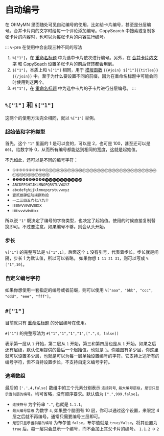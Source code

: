# 自动编号

在 OhMyMN 里面随处可见自动编号的使用，比如给卡片编号，甚至是分层编号。合并卡片内的文字时给每一个评论添加编号。CopySearch 中搜索或复制多张卡片的内容时，也可以为每张卡片的内容进行编号。

::: v-pre
在使用中会出现三种不同的写法

1. `%["1"]`，在 [重命名标题](modules/magicaction4card.md#重命名标题) 中为选中卡片依次进行编号。另外，在 [合并卡片内文字](modules/magicaction4card.md#合并卡片内文字) 和 [CopySeach](modules/copysearch.md) 设置多张卡片的前后修饰都会用到。
2. `$["1"]`，本质上和 `%["1"]` 相同，用于 [模版函数](vars.md#函数) `{{#join} $["1"]{{titles}} {{/join}}` 中。至于为什么要设置不同的前缀，因为在重命名标题中可能会同时使用到这两个。
3. `#["1"]`，在 [重命名标题](modules/magicaction4card.md#重命名标题) 中为选中卡片的子卡片进行分层编号。
   :::

## `%["1"]` 和 `$["1"]`

这两个的使用方法完全相同，就以 `%["1"]` 举例。

### 起始值和字符类型

首先，这个 `"1"` 里面的 1 是可以变的，可以是 2，也可是 100，甚至还可以是 `001`，给数字补 0，从而所有编号都能达到相同的宽度，这就是起始值。

不光如此，还可以是不同的编号字符：

- `①②③④⑤⑥⑦⑧⑨⑩⑪⑫⑬⑭⑮⑯⑰⑱⑲⑳㉑㉒㉓㉔㉕㉖㉗㉘㉙㉚㉛㉜㉝㉞㉟㊱㊲㊳㊴㊵㊶㊷㊸㊹㊺㊻㊼㊽㊾㊿`
- `❶❷❸❹❺❻❼❽❾❿⓫⓬⓭⓮⓯⓰⓱⓲⓳⓴`
- `ABCDEFGHIJKLMNOPQRSTUVWXYZ`
- `abcdefghijklmnopqrstuvwxyz`
- `壹贰叁肆伍陆柒捌玖拾`
- `一二三四五六七八九十`
- `ⅠⅡⅢⅣⅤⅥⅦⅧⅨⅩ`
- `ⅰⅱⅲⅳⅴⅵⅶⅷⅸⅹ`

所以说 `"1"` 既决定了编号的字符类型，也决定了起始值。使用的时候直接复制替换即可。不过要注意，如果编号不够，则会从头开始。

### 步长

`%["1"]` 的完整写法是 `%["1",1]`，后面这个 `1` 没有引号，代表着步长。步长就是间隔，步长 1 为默认值，所以可以省略。
如果你想 `1 11 21 31`，则可以写成 `%["1",10]`。

### 自定义编号字符

如果你想使用一套指定的编号或者前缀，则可以使用 `%["aaa", "bbb", "ccc", "ddd", "eee", "fff"]`。

## `#["1"]`

目前就只有 [重命名标题](modules/magicaction4card.md#重命名标题) 的分层编号在使用。

`#["1"]` 的完整写法为 `#["1","1","1","1",[".",4, false]]`

表示第一层从 `1` 开始，第二层从 `1` 开始，第三和第四层也是从 `1` 开始。如果之后还有层级，默认使用提供的最后一个起始值，也就是 `1`。你脑图有多少层，你这里就可以设置多少层，也就是可以为每一层单独设置编号的字符。它支持上述所有的编号字符，但不自持设置步长，不支持自定义编号字符。

### 选项数组

最后的 `['.',4,false]` 数组中的三个元素分别表示 `连接符号`, `最大编号层级`，`是否只显示当前层的编号`。均可省略，没有顺序要求。默认值为 `[".",999,false]`。

- `连接符号` 为字符串 `"."`, 也就是 `1.1.1`。
- `最大编号层级` 为数字 `4`, 如果整个脑图有 10 层，你可以通过这个设置，来限定 4 层之后就不再编号。通常只需要编号三层即可。
- `是否只显示当前层的编号` 为布尔值 `false`，布尔值就是 `true/false`。将其设置为 `true` 后，每一层只会显示一个编号，而不会加上其父卡片的编号。 `1.1.2` -> `2`

